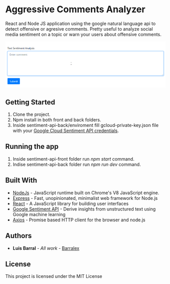 # Aggressive Comments Analyzer
React and Node JS application using the google natural language api to detect offensive or agresive comments. Pretty useful to analyze social media sentiment on a topic or warn your users about offensive comments.

![Aggressive Comments Analyzer](sentiment-analysis-app.gif)

## Getting Started

1. Clone the project.
2. Npm install in both front and back folders.
3. Inside sentiment-api-back/enviroment fill gcloud-private-key.json file with your [Google Cloud Sentiment API credentials](https://cloud.google.com/natural-language/docs/sentiment-tutorial?hl=es-419).

## Running the app

1. Inside sentiment-api-front folder run _npm start_ command.
2. Indise sentiment-api-back folder run _npm run dev_ command.

## Built With

* [NodeJs](https://nodejs.org/) -  JavaScript runtime built on Chrome's V8 JavaScript engine.
* [Express](https://expressjs.com/) - Fast, unopinionated, minimalist web framework for Node.js
* [React](https://reactjs.org/) - A JavaScript library for building user interfaces
* [Google Sentiment API](https://cloud.google.com/natural-language) - Derive insights from unstructured text using Google machine learning
* [Axios](https://github.com/axios/axios) - Promise based HTTP client for the browser and node.js

## Authors

* **Luis Barral** - *All work* - [Barralex](https://github.com/Barralex)

## License

This project is licensed under the MIT License
